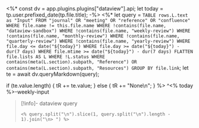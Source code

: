 <%*
const dv = app.plugins.plugins["dataview"].api;
let today = tp.user.prefixed_date(tp.file.title);
-%>
<%*
let query = `
    TABLE rows.L.text as "Input"
    FROM "journal" OR "meeting" OR "reference" OR "confluence"
    WHERE file.name != this.file.name
    WHERE !contains(file.name, "dataview-sandbox")
    WHERE !contains(file.name, "weekly-review")
    WHERE !contains(file.name, "monthly-review")
    WHERE !contains(file.name, "quarterly-review")
    WHERE !contains(file.name, "yearly-review")
    WHERE file.day <= date("${today}")
    WHERE file.day >= date("${today}") - dur(7 days)
    WHERE file.mtime >= date("${today}") - dur(7 days)
    FLATTEN file.lists AS L
    WHERE !L.status
    WHERE contains(meta(L.section).subpath, "Reference") OR contains(meta(L.section).subpath, "Resources")
    GROUP BY file.link
`;
let te = await dv.queryMarkdown(query);

if (te.value.length) {
    tR += te.value;
} else {
    tR += "None\n";
}
%>
^<% today %>-weekly-input

> [!info]- dataview query
> ```
> <% query.split("\n").slice(1, query.split("\n").length - 1).join("\n> ") %>
> ```